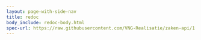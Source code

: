 ```yaml
---
layout: page-with-side-nav
title: redoc
body_include: redoc-body.html
spec-url: https://raw.githubusercontent.com/VNG-Realisatie/zaken-api/1.1.x/src/openapi.yaml
---
```

<redoc spec-url='{{ page.spec-url}}'></redoc>
